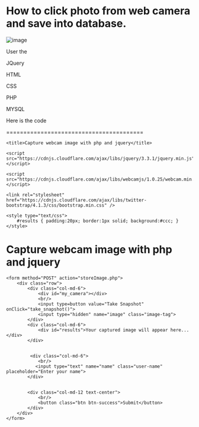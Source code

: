 How to click photo from web camera and save into database.
================================================================

![image](https://user-images.githubusercontent.com/58267203/185133553-c34c5a71-06ca-482f-b66e-e01441158289.png)



User the 

JQuery

HTML

CSS

PHP

MYSQL


Here is the code 

========================================

<!DOCTYPE html>

<html>
    
<head>
    
    <title>Capture webcam image with php and jquery</title>
    
    <script src="https://cdnjs.cloudflare.com/ajax/libs/jquery/3.3.1/jquery.min.js"></script>
    
    <script src="https://cdnjs.cloudflare.com/ajax/libs/webcamjs/1.0.25/webcam.min.js"></script>
    
    <link rel="stylesheet" href="https://cdnjs.cloudflare.com/ajax/libs/twitter-bootstrap/4.1.3/css/bootstrap.min.css" />
    
    <style type="text/css">
        #results { padding:20px; border:1px solid; background:#ccc; }
    </style>
    
</head>
    
<body>
  
<div class="container">
    <h1 class="text-center">Capture webcam image with php and jquery</h1>
   
    <form method="POST" action="storeImage.php">
        <div class="row">
            <div class="col-md-6">
                <div id="my_camera"></div>
                <br/>
                <input type=button value="Take Snapshot" onClick="take_snapshot()">
                <input type="hidden" name="image" class="image-tag">
            </div>
            <div class="col-md-6">
                <div id="results">Your captured image will appear here...</div>
            </div>


             <div class="col-md-6">
                <br/>
               <input type="text" name="name" class="user-name" placeholder="Enter your name">
            </div>


            <div class="col-md-12 text-center">
                <br/>
                <button class="btn btn-success">Submit</button>
            </div>
        </div>
    </form>
</div>
  
<!-- Configure a few settings and attach camera -->
<script language="JavaScript">
    
    Webcam.set({
        width: 490,
        height: 390,
        image_format: 'jpeg',
        jpeg_quality: 90
    });
  
    Webcam.attach('#my_camera');
  
    function take_snapshot() {
        Webcam.snap( function(data_uri) {

            $(".image-tag").val(data_uri);
            document.getElementById('results').innerHTML = '<img src="'+data_uri+'"/>';
        });
    }
    
</script>
    
 
</body>
    
</html>
